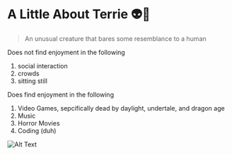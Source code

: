 # **A Little About Terrie 👽💜**
> An unusual creature that bares some resemblance to a human 

Does not find enjoyment in the following
1. social interaction 
2. crowds 
3. sitting still


Does find enjoyment in the following 
1. Video Games, sepcifically dead by daylight, undertale, and dragon age 
2. Music
3. Horror Movies
4. Coding (duh)


![Alt Text](https://thumbs.gfycat.com/BleakOrderlyIndianjackal-size_restricted.gif)

